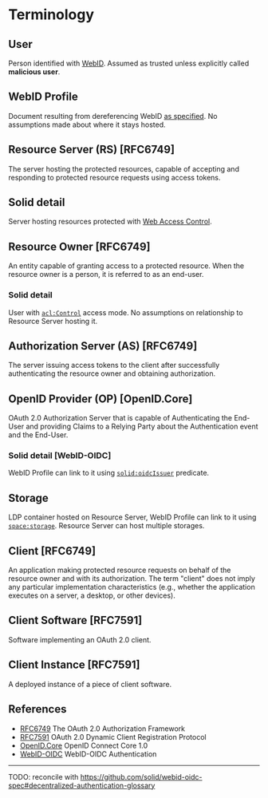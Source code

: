 # Terminology

## User

Person identified with [WebID](https://www.w3.org/2005/Incubator/webid/spec/identity/).
Assumed as trusted unless explicitly called **malicious user**.

## WebID Profile

Document resulting from dereferencing WebID [as specified](https://www.w3.org/2005/Incubator/webid/spec/identity/).
No assumptions made about where it stays hosted.

## Resource Server (RS) [RFC6749]

The server hosting the protected resources, capable of accepting and responding to protected resource requests using access tokens.

## Solid detail

Server hosting resources protected with [Web Access Control](https://github.com/solid/web-access-control-spec).

## Resource Owner [RFC6749]

An entity capable of granting access to a protected resource. When the resource owner is a person, it is referred to as an end-user.

### Solid detail

User with [`acl:Control`](https://github.com/solid/web-access-control-spec#aclcontrol) access mode.
No assumptions on relationship to Resource Server hosting it.

## Authorization Server (AS) [RFC6749]

The server issuing access tokens to the client after successfully authenticating the resource owner and obtaining authorization.

## OpenID Provider (OP) [OpenID.Core]

OAuth 2.0 Authorization Server that is capable of Authenticating the End-User and providing Claims to a Relying Party about the Authentication event and the End-User.

### Solid detail [WebID-OIDC]

WebID Profile can link to it using [`solid:oidcIssuer`](https://github.com/solid/webid-oidc-spec#issuer-discovery-from-webid-profile) predicate.

## Storage

LDP container hosted on Resource Server,
WebID Profile can link to it using [`space:storage`](https://github.com/solid/solid-spec/blob/master/solid-webid-profiles.md#storage-discovery). Resource Server can host multiple storages.

## Client [RFC6749]

An application making protected resource requests on behalf of the resource owner and with its authorization.  The term "client" does not imply any particular implementation characteristics (e.g., whether the application executes on a server, a desktop, or other devices).

## Client Software [RFC7591]

Software implementing an OAuth 2.0 client.

## Client Instance [RFC7591]

A deployed instance of a piece of client software.

## References
* [RFC6749](https://tools.ietf.org/html/rfc6749) The OAuth 2.0 Authorization Framework
* [RFC7591](https://tools.ietf.org/html/rfc7591) OAuth 2.0 Dynamic Client Registration Protocol
* [OpenID.Core](https://openid.net/specs/openid-connect-core-1_0.html#Terminology) OpenID Connect Core 1.0
* [WebID-OIDC](https://github.com/solid/webid-oidc-spec) WebID-OIDC Authentication

------------

TODO: reconcile with https://github.com/solid/webid-oidc-spec#decentralized-authentication-glossary
